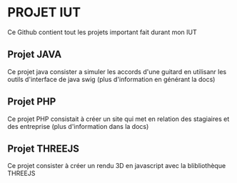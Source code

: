 # PROJET IUT 
Ce Github contient tout les projets important fait durant mon IUT

## Projet JAVA

Ce projet java consister a simuler les accords d'une guitard en utilisanr les outils d'interface de java swig (plus d'information en générant la docs)
## Projet PHP
Ce projet PHP consistait à créer un site qui met en relation des stagiaires et des entreprise (plus d'information dans la docs)
## Projet THREEJS
Ce projet consister à créer un rendu 3D en javascript avec la blibliothèque THREEJS
